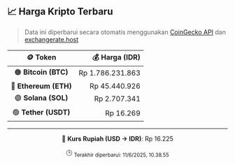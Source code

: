 

<!-- HARGA_KRIPTO -->
## 📈 Harga Kripto Terbaru

> Data ini diperbarui secara otomatis menggunakan [CoinGecko API](https://www.coingecko.com/) dan [exchangerate.host](https://exchangerate.host/)

<div align="center">

| 🪙 Token | 💰 Harga (IDR) |
|:------:|---------------:|
| 🟠 **Bitcoin (BTC)**   | Rp 1.786.231.863 |
| 🔵 **Ethereum (ETH)**  | Rp 45.440.926 |
| 🟣 **Solana (SOL)**    | Rp 2.707.341 |
| 🟢 **Tether (USDT)**   | Rp 16.269 |

---

💱 **Kurs Rupiah (USD → IDR)**: Rp 16.225

🕒 <sub>Terakhir diperbarui: 11/6/2025, 10.38.55</sub>

</div>
<!-- /HARGA_KRIPTO -->